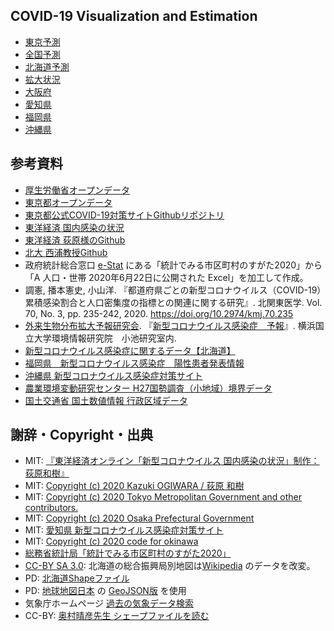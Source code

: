 ## COVID-19 Visualization and Estimation

- [東京予測](https://geneasyura.github.io/cov19-hm/tokyo.html)
- [全国予測](https://geneasyura.github.io/cov19-hm/mhlw.html)
- [北海道予測](https://geneasyura.github.io/cov19-hm/hokkaido.html)
- [拡大状況](https://geneasyura.github.io/cov19-hm/pref.html)
- [大阪府](https://geneasyura.github.io/cov19-hm/osaka.html)
- [愛知県](https://geneasyura.github.io/cov19-hm/nagoya.html)
- [福岡県](https://geneasyura.github.io/cov19-hm/fukuoka.html)
- [沖縄県](https://geneasyura.github.io/cov19-hm/okinawa.html)

## 参考資料

- [厚生労働省オープンデータ](https://www.mhlw.go.jp/stf/covid-19/open-data.html)
- [東京都オープンデータ](https://stopcovid19.metro.tokyo.lg.jp/)
- [東京都公式COVID-19対策サイトGithubリポジトリ](https://github.com/tokyo-metropolitan-gov/covid19)
- [東洋経済 国内感染の状況](https://toyokeizai.net/sp/visual/tko/covid19/)
- [東洋経済 荻原様のGithub](https://github.com/kaz-ogiwara/covid19/)
- [北大 西浦教授Github](https://github.com/contactmodel/COVID19-Japan-Reff)
- 政府統計総合窓口 [e-Stat](https://www.e-stat.go.jp/) にある「統計でみる市区町村のすがた2020」から「A 人口・世帯 2020年6月22日に公開された Excel」を加工して作成。
- 調憲, 播本憲史, 小山洋. 『都道府県ごとの新型コロナウイルス（COVID-19）累積感染割合と人口密集度の指標との関連に関する研究』. 北関東医学. Vol. 70, No. 3, pp. 235-242, 2020. https://doi.org/10.2974/kmj.70.235
- [外来生物分布拡大予報研究会](http://vege1.kan.ynu.ac.jp/forecast/). 『[新型コロナウイルス感染症　予報](http://vege1.kan.ynu.ac.jp/forecast/COVID-19/COVID-19.htm)』. 横浜国立大学環境情報研究院　小池研究室内. 
- [新型コロナウイルス感染症に関するデータ【北海道】](https://www.harp.lg.jp/opendata/dataset/1369.html)
- [福岡県　新型コロナウイルス感染症　陽性患者発表情報](https://ckan.open-governmentdata.org/dataset/401000_pref_fukuoka_covid19_patients)
- [沖縄県 新型コロナウイルス感染症対策サイト](https://github.com/Code-for-OKINAWA/covid19)
- [農業環境変動研究センター H27国勢調査（小地域）境界データ](https://niaesvic.dc.affrc.go.jp/ja/dataset/h27-census-polygon)
- [国土交通省 国土数値情報 行政区域データ](https://nlftp.mlit.go.jp/ksj/gml/datalist/KsjTmplt-N03-v2_4.html)

## 謝辞・Copyright・出典

- MIT: [『東洋経済オンライン「新型コロナウイルス 国内感染の状況」制作：荻原和樹』](https://toyokeizai.net/sp/visual/tko/covid19/)
- MIT: [Copyright (c) 2020 Kazuki OGIWARA / 荻原 和樹](https://github.com/kaz-ogiwara/covid19)
- MIT: [Copyright (c) 2020 Tokyo Metropolitan Government and other contributors.](https://github.com/tokyo-metropolitan-gov/covid19)
- MIT: [Copyright (c) 2020 Osaka Prefectural Government](https://github.com/codeforosaka/covid19)
- MIT: [愛知県 新型コロナウイルス感染症対策サイト](https://github.com/code4nagoya/covid19)
- MIT: [Copyright (c) 2020 code for  okinawa](https://github.com/Code-for-OKINAWA/covid19)
- [総務省統計局「統計でみる市区町村のすがた2020」](https://www.e-stat.go.jp/stat-search/files?page=1&layout=datalist&toukei=00200502&tstat=000001141146&cycle=0&year=20200&month=0&tclass1=000001141147)
- [CC-BY SA 3.0](https://creativecommons.org/licenses/by-sa/3.0/deed.ja): 北海道の総合振興局別地図は[Wikipedia](https://ja.wikipedia.org/wiki/%E3%83%95%E3%82%A1%E3%82%A4%E3%83%AB:Subprefectures_of_Hokkaido.svg) のデータを改変。
- PD: [北海道Shapeファイル](https://sites.google.com/site/kibanshapehokkaido/)
- PD: [地球地図日本](https://www.gsi.go.jp/kankyochiri/gm_jpn.html) の [GeoJSON版](https://github.com/dataofjapan/land) を使用
- 気象庁ホームページ [過去の気象データ検索](http://www.data.jma.go.jp/obd/stats/etrn/)
- CC-BY: [奥村晴彦先生 シェープファイルを読む](https://oku.edu.mie-u.ac.jp/~okumura/stat/shape.html)
